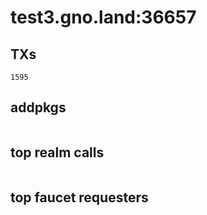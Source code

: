# test3.gno.land:36657

## TXs
```
1595
```

## addpkgs
```
```

## top realm calls
```
```

## top faucet requesters
```
```

